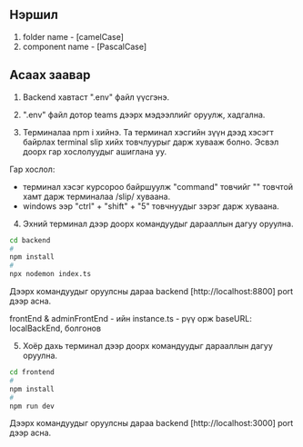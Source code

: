 ## Нэршил

1. folder name - [camelCase]
2. component name - [PascalCase]
<!--  -->
## Асаах заавар

1. Backend хавтаст ".env" файл үүсгэнэ.

2. ".env" файл дотор teams дээрх мэдээллийг оруулж, хадгална.

3. Терминалаа npm i хийнэ. Та терминал хэсгийн зүүн дээд хэсэгт байрлах terminal slip хийх товчлуурыг дарж хувааж болно. Эсвэл доорх гар хослолуудыг ашиглана уу.

Гар хослол:
- терминал хэсэг курсороо байршуулж "command" товчийг "\" товчтой хамт дарж терминалаа /slip/ хуваана.
- windows ээр "ctrl" + "shift" + "5" товчнуудыг зэрэг дарж хуваана.

4. Эхний терминал дээр доорх командуудыг дарааллын дагуу оруулна.

```bash
cd backend
#
npm install
#
npx nodemon index.ts
```
Дээрх командуудыг оруулсны дараа backend [http://localhost:8800] port дээр асна.

frontEnd & adminFrontEnd - ийн instance.ts - рүү орж  baseURL: localBackEnd, болгонов

5. Хоёр дахь терминал дээр доорх командуудыг дарааллын дагуу оруулна.

```bash
cd frontend
#
npm install
#
npm run dev
```

Дээрх командуудыг оруулсны дараа backend [http://localhost:3000] port дээр асна.

